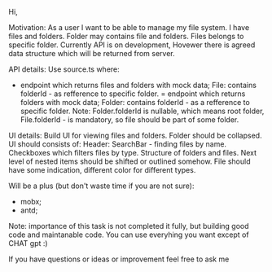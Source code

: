 Hi,

Motivation:
As a user I want to be able to manage my file system. I have files and folders.
Folder may contains file and folders. Files belongs to specific folder. Currently API is on development,
Hovewer there is agreed data structure which will be returned from server.

API details:
Use source.ts where:
 - endpoint which returns files and folders with mock data;
 File: contains folderId - as refference to specific folder.
 = endpoint which returns folders with mock data;
 Folder: contains folderId - as a refference to specific folder.
 Note: Folder.folderId is nullable, which means root folder, File.folderId - is mandatory, so file should be part of some folder.


UI details:
Build UI for viewing files and folders. Folder should be collapsed.
UI should consists of:
Header: SearchBar - finding files by name. Checkboxes which filters files by type.
Structure of folders and files. Next level of nested items should be shifted or outlined somehow.
File should have some indication, different color for different types.

Will be a plus (but don't waste time if you are not sure):
- mobx;
- antd;

Note: importance of this task is not completed it fully, but building good code and maintanable code.
You can use everyhing you want except of CHAT gpt :)

If you have questions or ideas or improvement feel free to ask me
